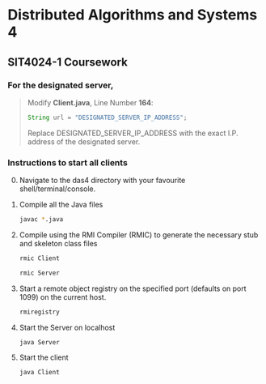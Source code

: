 # Distributed Algorithms and Systems 4
## SIT4024-1 Coursework

### For the designated server,
> Modify **Client.java**, Line Number **164**:
> 
> ```java
> String url = "DESIGNATED_SERVER_IP_ADDRESS";
> ```
> 
> Replace DESIGNATED_SERVER_IP_ADDRESS with the exact I.P. address of the designated server.

### Instructions to start all clients
0. Navigate to the das4 directory with your favourite shell/terminal/console.

1. Compile all the Java files

	```bash
	javac *.java
	```

2. Compile using the RMI Compiler (RMIC) to generate the necessary stub and skeleton class files

	```bash
	rmic Client
	```

	```bash
	rmic Server
	```

3. Start a remote object registry on the specified port (defaults on port 1099) on the current host.

	```bash
	rmiregistry
	```

4. Start the Server on localhost

	```bash
	java Server
	```

5. Start the client

	```bash
	java Client
	```

